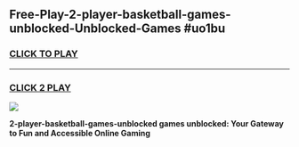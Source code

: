 
## Free-Play-2-player-basketball-games-unblocked-Unblocked-Games #uo1bu
<h3>
<a href="https://news.freeplayer.one?title=2-player-basketball-games-unblocked&ref=8M">CLICK TO PLAY</a></h3>
<hr>

<h3>
<a href="https://news.freeplayer.one?title=2-player-basketball-games-unblocked&ref=8M">CLICK 2 PLAY</a>
  
</h3>

<a href="https://news.freeplayer.one?title=2-player-basketball-games-unblocked&ref=8M"><img src="https://clearcache.store/games.png"></a>


**2-player-basketball-games-unblocked games unblocked: Your Gateway to Fun and Accessible Online Gaming**
